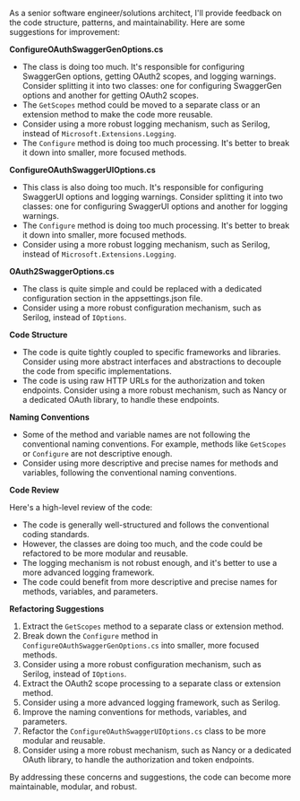 As a senior software engineer/solutions architect, I'll provide feedback on the code structure, patterns, and maintainability. Here are some suggestions for improvement:

**ConfigureOAuthSwaggerGenOptions.cs**

* The class is doing too much. It's responsible for configuring SwaggerGen options, getting OAuth2 scopes, and logging warnings. Consider splitting it into two classes: one for configuring SwaggerGen options and another for getting OAuth2 scopes.
* The `GetScopes` method could be moved to a separate class or an extension method to make the code more reusable.
* Consider using a more robust logging mechanism, such as Serilog, instead of `Microsoft.Extensions.Logging`.
* The `Configure` method is doing too much processing. It's better to break it down into smaller, more focused methods.

**ConfigureOAuthSwaggerUIOptions.cs**

* This class is also doing too much. It's responsible for configuring SwaggerUI options and logging warnings. Consider splitting it into two classes: one for configuring SwaggerUI options and another for logging warnings.
* The `Configure` method is doing too much processing. It's better to break it down into smaller, more focused methods.
* Consider using a more robust logging mechanism, such as Serilog, instead of `Microsoft.Extensions.Logging`.

**OAuth2SwaggerOptions.cs**

* The class is quite simple and could be replaced with a dedicated configuration section in the appsettings.json file.
* Consider using a more robust configuration mechanism, such as Serilog, instead of `IOptions`.

**Code Structure**

* The code is quite tightly coupled to specific frameworks and libraries. Consider using more abstract interfaces and abstractions to decouple the code from specific implementations.
* The code is using raw HTTP URLs for the authorization and token endpoints. Consider using a more robust mechanism, such as Nancy or a dedicated OAuth library, to handle these endpoints.

**Naming Conventions**

* Some of the method and variable names are not following the conventional naming conventions. For example, methods like `GetScopes` or `Configure` are not descriptive enough.
* Consider using more descriptive and precise names for methods and variables, following the conventional naming conventions.

**Code Review**

Here's a high-level review of the code:

* The code is generally well-structured and follows the conventional coding standards.
* However, the classes are doing too much, and the code could be refactored to be more modular and reusable.
* The logging mechanism is not robust enough, and it's better to use a more advanced logging framework.
* The code could benefit from more descriptive and precise names for methods, variables, and parameters.

**Refactoring Suggestions**

1. Extract the `GetScopes` method to a separate class or extension method.
2. Break down the `Configure` method in `ConfigureOAuthSwaggerGenOptions.cs` into smaller, more focused methods.
3. Consider using a more robust configuration mechanism, such as Serilog, instead of `IOptions`.
4. Extract the OAuth2 scope processing to a separate class or extension method.
5. Consider using a more advanced logging framework, such as Serilog.
6. Improve the naming conventions for methods, variables, and parameters.
7. Refactor the `ConfigureOAuthSwaggerUIOptions.cs` class to be more modular and reusable.
8. Consider using a more robust mechanism, such as Nancy or a dedicated OAuth library, to handle the authorization and token endpoints.

By addressing these concerns and suggestions, the code can become more maintainable, modular, and robust.